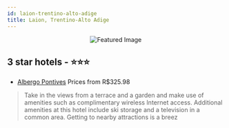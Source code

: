 ```yaml
---
id: laion-trentino-alto-adige
title: Laion, Trentino-Alto Adige
---
```


<center><img src="https://i.travelapi.com/hotels/5000000/4560000/4556800/4556734/b67db62b_z.jpg" alt="Featured Image" /></center>


##  3 star hotels - ⭐️⭐️⭐️

-    [Albergo Pontives](https://us.hurb.com/hotels/laion/albergo-pontives-JNP-JP136338?cmp=18055) Prices from R$325.98
   > Take in the views from a terrace and a garden and make use of amenities such as complimentary wireless Internet access. Additional amenities at this hotel include ski storage and a television in a common area. Getting to nearby attractions is a breez
